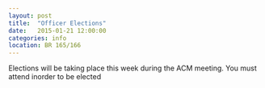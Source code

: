 ```yaml
---
layout: post
title:  "Officer Elections"
date:   2015-01-21 12:00:00
categories: info
location: BR 165/166
---
```


Elections will be taking place this week during the ACM meeting.  You must attend inorder to be elected
